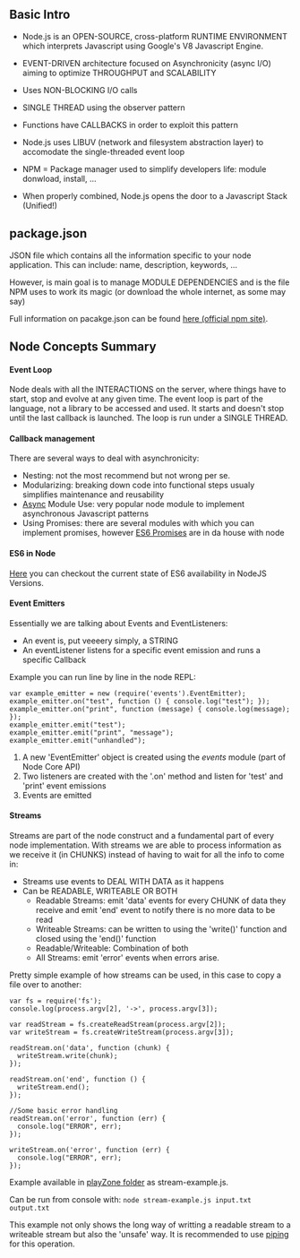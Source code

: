 ## Basic Intro

- Node.js is an OPEN-SOURCE, cross-platform RUNTIME ENVIRONMENT which interprets Javascript using Google's V8 Javascript Engine.

- EVENT-DRIVEN architecture focused on Asynchronicity (async I/O) aiming to optimize THROUGHPUT and SCALABILITY

- Uses NON-BLOCKING I/O calls

- SINGLE THREAD using the observer pattern

- Functions have CALLBACKS in order to exploit this pattern

- Node.js uses LIBUV (network and filesystem abstraction layer) to accomodate the single-threaded event loop

- NPM = Package manager used to simplify developers life: module donwload, install, ...

- When properly combined, Node.js opens the door to a Javascript Stack (Unified!)


## package.json

JSON file which contains all the information specific to your node application. This can include: name, description, keywords, ...

However, is main goal is to manage MODULE DEPENDENCIES and is the file NPM uses to work its magic (or download the whole internet, as some may say)

Full information on pacakge.json can be found [here (official npm site)](https://docs.npmjs.com/files/package.json).

## Node Concepts Summary

#### Event Loop

Node deals with all the INTERACTIONS on the server, where things have to start, stop and evolve at any given time. The event loop is part of the language, not a library to be accessed and used. It starts and doesn't stop until the last callback is launched. The loop is run under a SINGLE THREAD.

#### Callback management

There are several ways to deal with asynchronicity:

- Nesting: not the most recommend but not wrong per se.
- Modularizing: breaking down code into functional steps usualy simplifies maintenance and reusability
- [Async](https://github.com/caolan/async) Module Use: very popular node module to implement asynchronous Javascript patterns
- Using Promises: there are several modules with which you can implement promises, however [ES6 Promises](https://developer.mozilla.org/es/docs/Web/JavaScript/Referencia/Objetos_globales/Promesa) are in da house with node

#### ES6 in Node

[Here](http://node.green/) you can checkout the current state of ES6 availability in NodeJS Versions.

#### Event Emitters

Essentially we are talking about Events and EventListeners:

- An event is, put veeeery simply, a STRING
- An eventListener listens for a specific event emission and runs a specific Callback

Example you can run line by line in the node REPL:

```
var example_emitter = new (require('events').EventEmitter);
example_emitter.on("test", function () { console.log("test"); });
example_emitter.on("print", function (message) { console.log(message); });
example_emitter.emit("test");
example_emitter.emit("print", "message");
example_emitter.emit("unhandled");
```

1. A new 'EventEmitter' object is created using the *events* module (part of Node Core API)
2. Two listeners are created with the '.on' method and listen for 'test' and 'print' event emissions
3. Events are emitted

#### Streams

Streams are part of the node construct and a fundamental part of every node implementation. With streams we are able to process information as we receive it (in CHUNKS) instead of having to wait for all the info to come in:

- Streams use events to DEAL WITH DATA as it happens
- Can be READABLE, WRITEABLE OR BOTH
	- Readable Streams: emit 'data' events for every CHUNK of data they receive and emit 'end' event to notify there is no more data to be read
	- Writeable Streams: can be written to using the 'write()' function and closed using the 'end()' function
	- Readable/Writeable: Combination of both
	- All Streams: emit 'error' events when errors arise.

Pretty simple example of how streams can be used, in this case to copy a file over to another:

```
var fs = require('fs');
console.log(process.argv[2], '->', process.argv[3]);

var readStream = fs.createReadStream(process.argv[2]);
var writeStream = fs.createWriteStream(process.argv[3]);

readStream.on('data', function (chunk) {
  writeStream.write(chunk);
});

readStream.on('end', function () {
  writeStream.end();
});

//Some basic error handling
readStream.on('error', function (err) {
  console.log("ERROR", err);
});

writeStream.on('error', function (err) {
  console.log("ERROR", err);
});
```

Example available in [playZone folder](https://github.com/beeva-fernandobordallo/strongloop-prep-work/tree/master/Step%201/playZone) as stream-example.js.

Can be run from console with: `node stream-example.js input.txt output.txt`

This example not only shows the long way of writting a readable stream to a writeable stream but also the 'unsafe' way. It is recommended to use [piping](https://nodejs.org/docs/latest-v0.12.x/api/stream.html#stream_readable_pipe_destination_options) for this operation.

